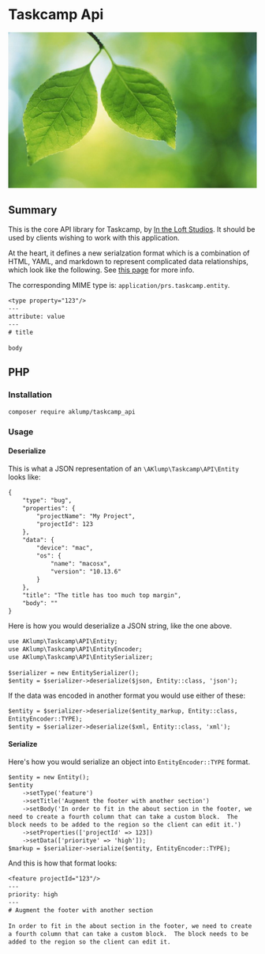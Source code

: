 # Taskcamp Api

![Taskcamp Api](docs/images/taskcamp-api.jpg)

## Summary

This is the core API library for Taskcamp, by [In the Loft Studios](https://www.intheloftstudios.com).  It should be used by clients wishing to work with this application.

At the heart, it defines a new serialzation format which is a combination of HTML, YAML, and markdown to represent complicated data relationships, which look like the following.   See [this page](@te-mime) for more info.

The corresponding MIME type is: `application/prs.taskcamp.entity`.

    <type property="123"/>
    ---
    attribute: value
    ---
    # title
    
    body

## PHP

### Installation

    composer require aklump/taskcamp_api

### Usage

#### Deserialize

This is what a JSON representation of an `\AKlump\Taskcamp\API\Entity` looks like:

    {
        "type": "bug",
        "properties": {
            "projectName": "My Project",
            "projectId": 123
        },
        "data": {
            "device": "mac",
            "os": {
                "name": "macosx",
                "version": "10.13.6"
            }
        },
        "title": "The title has too much top margin",
        "body": ""
    }
    
Here is how you would deserialize a JSON string, like the one above.

    use AKlump\Taskcamp\API\Entity;
    use AKlump\Taskcamp\API\EntityEncoder;
    use AKlump\Taskcamp\API\EntitySerializer;
    
    $serializer = new EntitySerializer();
    $entity = $serializer->deserialize($json, Entity::class, 'json');
    
If the data was encoded in another format you would use either of these:    

    $entity = $serializer->deserialize($entity_markup, Entity::class, EntityEncoder::TYPE);
    $entity = $serializer->deserialize($xml, Entity::class, 'xml');

#### Serialize

Here's how you would serialize an object into `EntityEncoder::TYPE` format.

    $entity = new Entity();
    $entity
        ->setType('feature')
        ->setTitle('Augment the footer with another section')
        ->setBody('In order to fit in the about section in the footer, we need to create a fourth column that can take a custom block.  The block needs to be added to the region so the client can edit it.')
        ->setProperties(['projectId' => 123])
        ->setData(['prioritye' => 'high']);
    $markup = $serializer->serialize($entity, EntityEncoder::TYPE);
          
And this is how that format looks:

    <feature projectId="123"/>
    ---
    priority: high
    ---
    # Augment the footer with another section
    
    In order to fit in the about section in the footer, we need to create a fourth column that can take a custom block.  The block needs to be added to the region so the client can edit it.
